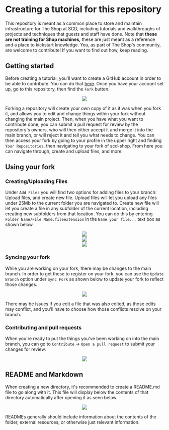 # Creating a tutorial for this repository
This repository is meant as a common place to store and maintain infrastructure for The Shop at SCD, including tutorials and walkthroughs of projects and techniques that guests and staff have done. Note that **these are not training for Shop machines,** these are just meant as a reference and a place to kickstart knowledge. You, as part of The Shop's community, are welcome to contribute! If you want to find out how, keep reading. 

## Getting started
Before creating a tutorial, you'll want to create a GitHub account in order to be able to contribute. You can do that [here](https://github.com/signup?ref_cta=Sign+up&ref_loc=header+logged+out&ref_page=%2F&source=header-home). Once you have your account set up, go to this repository, then find the `Fork` button. 

<p align="center">
  <img src="https://user-images.githubusercontent.com/63514508/211624124-5d8d7666-6d1a-40ec-be60-4d9291428963.png" />
</p>

Forking a repository will create your own copy of it as it was when you fork it, and allows you to edit and change things within your fork without changing the main project. Then, when you have what you want to contribute done,  you can submit a pull request for review by the repository's owners, who will then either accept it and merge it into the main branch, or will reject it and tell you what needs to change. You can then access your fork by going to your profile in the upper right and finding `Your Repositories`, then navigating to your fork of scd-shop. From here you can navigate through, create and upload files, and more. 

## Using your fork


### Creating/Uploading Files
Under `Add Files` you will find two options for adding files to your branch: Upload files, and create new file. Upload files will let you upload any files under 25Mb to the current folder you are navigated to. Create new file will let you create a file in any subfolder of the current location, including creating new subfolders from that location. You can do this by entering `Folder Name/File Name.fileextension` in the `Name your file...` text box as shown below. 
<p align="center">
  <img src="https://user-images.githubusercontent.com/63514508/211634172-260a1886-7903-4324-a0e3-a1dc25586ffb.png" alttext="Empty text box"/>
  <br>
  <img src="https://user-images.githubusercontent.com/63514508/211634309-74accfc2-53a5-44eb-ac6b-5f6f77fd9de7.png" alttext="Entering the folder name..."/>
  <br>
  <img src="https://user-images.githubusercontent.com/63514508/211634469-cd6b125c-d63e-43d2-a21a-f8801f4174c4.png" alttext="...followed with a / will let it be entered as a folder. Using the name of an existing location path will put it at that location, if it doesn't exist it will create a new path."/>
</p>

### Syncing your fork
While you are working on your fork, there may be changes to the main branch. In order to get these to register on your fork, you can use the `Update Branch` option under `Sync Fork` as shown below to update your fork to reflect those changes. 
<p align="center">
  <img src="https://user-images.githubusercontent.com/63514508/211631273-7c9e3895-af49-47b9-81b0-8fbcc163904a.png" />
</p>

There may be issues if you edit a file that was also edited, as those edits may conflict, and you'll have to choose how those conflicts resolve on your branch.

### Contributing and pull requests
When you're ready to put the things you've been working on into the main branch, you can go to `Contribute` -> `Open a pull request` to submit your changes for review. 

<p align="center">
  <img src="https://user-images.githubusercontent.com/63514508/211632079-1c236bb1-739b-4222-a262-821817662d6e.png" />
</p>

## README and Markdown
When creating a new directory, it's recommended to create a README.md file to go along with it. This file will display below the contents of that directory automatically after opening it as seen below. 

<p align="center">
  <img src="https://user-images.githubusercontent.com/63514508/211636715-b5eede96-d656-4867-96f5-133a25c98e7a.png" />
</p>

READMEs generally should include information about the contents of the folder, external resources, or otherwise just relevant information.
